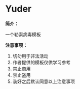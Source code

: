 # Yuder

**简介：**

一个勒索病毒模板

**注意事项：**

1. 切勿用于非法活动
2. 作者提供的模板仅供学习参考
3. 禁止商用
4. 禁止盗用
5. 装好之后默认同意以上注意事项
